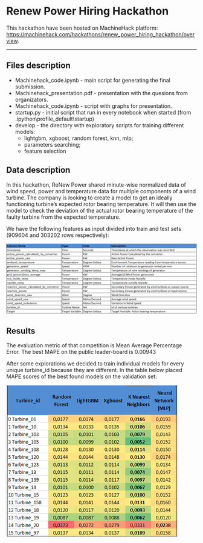 # Renew Power Hiring Hackathon
This hackathon have been hosted on MachineHack platform: https://machinehack.com/hackathons/renew_power_hiring_hackathon/overview.

---

## Files description

- Machinehack_code.ipynb - main script for generating the final submission. 
- Machinehack_presentation.pdf - presentation with the quesions from organizators.
- Machinehack_code.ipynb - script with graphs for presentation.
- startup.py - initial script that run in every notebook when started (from \.ipython\profile_default\startup)
- develop - the directory with exploratory scripts for training different models:
    - lightgbm, xgboost, random forest, knn, mlp;
    - parameters searching; 
    - feature selection

## Data description
In this hackathon, ReNew Power shared minute-wise normalized data of wind speed, power and temperature data for multiple components of a wind turbine. The company is looking to create a model to get an ideally functioning turbine’s expected rotor bearing temperature. It will then use the model to check the deviation of the actual rotor bearing temperature of the faulty turbine from the expected temperature. 

We have the following features as input divided into train and test sets (909604 and 303202 rows respectively):

![Alt text](img/data.png)

## Results
The evaluation metric of that competition is Mean Average Percentage Error. The best MAPE on the public leader-board is 0.00943

After some explorations we decided to train individual models for every unique turbine_id because they are different. In the table below placed MAPE scores of the best found models on the validation set:

![Alt text](img/results.png)


